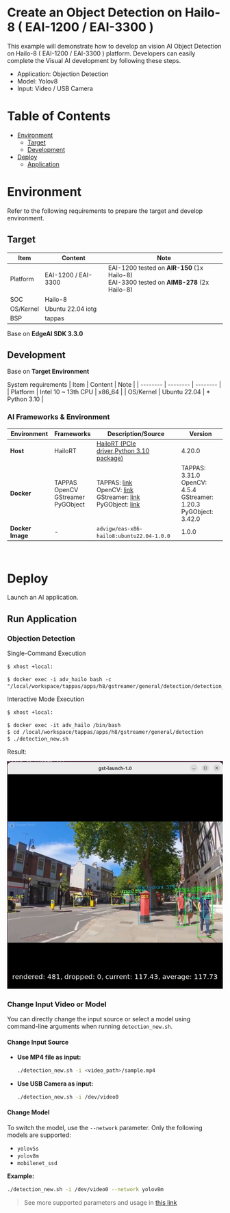 # Create an Object Detection on Hailo-8 ( EAI-1200 / EAI-3300 )
This example will demonstrate how to develop an vision AI Object Detection on Hailo-8 ( EAI-1200 / EAI-3300 ) platform.
Developers can easily complete the Visual AI development by following these steps.

* Application: Objection Detection
* Model: Yolov8
* Input: Video / USB Camera
  
# Table of Contents
- [Environment](#Environment)
  - [Target](#Target)
  - [Development](#Development) 
- [Deploy](#Deploy)
  - [Application](#Application)

<a name="Environment"/>

# Environment
Refer to the following requirements to prepare the target and develop environment.

<a name="Target"/>

## Target
| Item | Content | Note |
| -------- | -------- | -------- |
| Platform |   EAI-1200 / EAI-3300  |  EAI-1200 tested on **AIR-150** (1x Hailo-8)<br>EAI-3300 tested on **AIMB-278** (2x Hailo-8)  |
| SOC  |   Hailo-8 |  |
| OS/Kernel |  Ubuntu 22.04 iotg |  |
| BSP | tappas | |

Base on **EdgeAI SDK 3.3.0**

<a name="Development"/>

## Development

Base on **Target Environment**

System requirements
| Item | Content | Note |
| -------- | -------- | -------- |
| Platform | Intel 10 ~ 13th CPU   |  x86_64    |
| OS/Kernel | Ubuntu 22.04 | * Python 3.10 |

### AI Frameworks & Environment

| Environment    | Frameworks  | Description/Source  | Version |
|----------------|-------------|---------------------|---------|
| **Host**       | HailoRT     | [HailoRT (PCIe driver,Python 3.10 package)](https://hailo.ai/products/hailo-software/hailo-ai-software-suite/#sw-hailort)    | 4.20.0  |
| **Docker**     | TAPPAS<br>OpenCV<br>GStreamer<br>PyGObject    | TAPPAS: [link](https://hailo.ai/products/hailo-software/hailo-ai-software-suite/#sw-tappas)<br>OpenCV: [link](https://github.com/opencv/opencv.git)<br>GStreamer: [link](https://gstreamer.freedesktop.org/index.html)<br>PyGObject: [link](https://pygobject.gnome.org/getting_started.html#ubuntu-logo-ubuntu-debian-logo-debian) | TAPPAS: 3.31.0<br>OpenCV: 4.5.4<br>GStreamer: 1.20.3<br>PyGObject: 3.42.0 |
| **Docker Image** | -         | `advigw/eas-x86-hailo8:ubuntu22.04-1.0.0`   | 1.0.0   |


<br/>

<a name="Deploy"/>

# Deploy
Launch an AI application.

<a name="Application"/>

## Run Application
### Objection Detection


Single-Command Execution
```
$ xhost +local:
```
```
$ docker exec -i adv_hailo bash -c "/local/workspace/tappas/apps/h8/gstreamer/general/detection/detection_new.sh"
```

Interactive Mode Execution
```
$ xhost +local:
```
```
$ docker exec -it adv_hailo /bin/bash
$ cd /local/workspace/tappas/apps/h8/gstreamer/general/detection
$ ./detection_new.sh
```

Result:

![EAS_Startkit_object-detection](assets/hailo_object_detection_video.png)

### Change Input Video or Model

You can directly change the input source or select a model using command-line arguments when running `detection_new.sh`.

#### Change Input Source

- **Use MP4 file as input:**

  ```bash
  ./detection_new.sh -i <video_path>/sample.mp4
  ```

- **Use USB Camera as input:**

  ```bash
  ./detection_new.sh -i /dev/video0
  ```

#### Change Model

To switch the model, use the `--network` parameter. Only the following models are supported:

- `yolov5s`
- `yolov8m`
- `mobilenet_ssd`

**Example:**

```bash
./detection_new.sh -i /dev/video0 --network yolov8m
```

> See more supported parameters and usage in [this link](https://github.com/hailo-ai/tappas/tree/master/apps/h8/gstreamer/general/detection)


